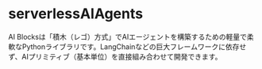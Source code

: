 # serverlessAIAgents
AI Blocksは「積木（レゴ）方式」でAIエージェントを構築するための軽量で柔軟なPythonライブラリです。LangChainなどの巨大フレームワークに依存せず、AIプリミティブ（基本単位）を直接組み合わせて開発できます。
